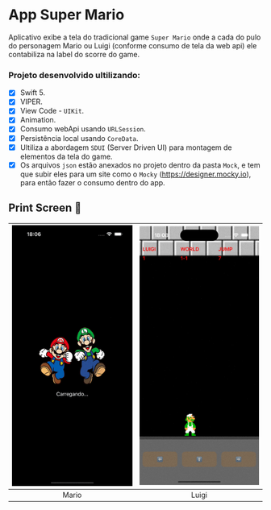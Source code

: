 # App Super Mario
 Aplicativo exibe a tela do tradicional game `Super Mario` onde a cada do pulo do personagem Mario ou Luigi (conforme consumo de tela da web api) ele contabiliza na label do scorre do game.
 
  ### Projeto desenvolvido ultilizando:
  - [x] Swift 5.
  - [x] VIPER.
  - [x] View Code - `UIKit`.
  - [x] Animation.
  - [x] Consumo webApi usando `URLSession`.
  - [x] Persistência local usando `CoreData`.
  - [x] Ultiliza a abordagem `SDUI` (Server Driven UI) para montagem de elementos da tela do game.
  - [x] Os arquivos `json` estão anexados no projeto dentro da pasta `Mock`, e tem que subir eles para um site como o `Mocky` (https://designer.mocky.io), para então fazer o consumo dentro do app.
  
 ## Print Screen :foggy:
 
| ![image01](images/mario_print.gif) | ![image02](images/luigi_print.gif) |
|:---:|:---:|
| Mario | Luigi |


